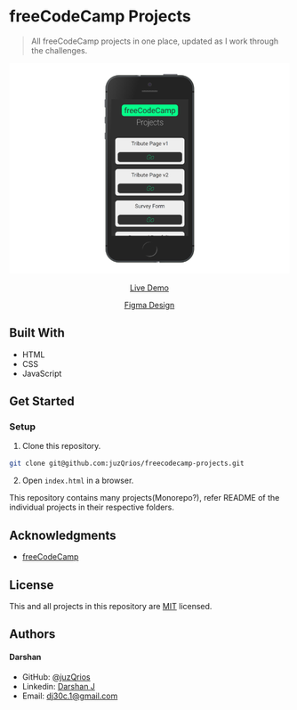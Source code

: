 # freeCodeCamp Projects

> All freeCodeCamp projects in one place, updated as I work through the challenges.

[//]: # (Screenshot, Application concept art etc)
![Screenshot](./screenshot.png)

[//]: # (Live Demo link)
<p align="center">
  <a href="https://juz-freecodecamp-projects.netlify.app/">Live Demo</a>
</p>
<p align="center">
  <a href="https://www.figma.com/community/file/902504457634655831/freeCodeCamp-Projects">Figma Design</a>
</p>

## Built With

* HTML
* CSS
* JavaScript

## Get Started

### Setup

1. Clone this repository.

```bash
git clone git@github.com:juzQrios/freecodecamp-projects.git
```

2. Open `index.html` in a browser.

This repository contains many projects(Monorepo?), refer README of the individual projects in their respective folders.

## Acknowledgments

* [freeCodeCamp](https://www.freecodecamp.org/)

## License

This and all projects in this repository are [MIT](./LICENSE) licensed.

## Authors

#### Darshan

* GitHub: [@juzQrios](https://github.com/juzQrios)
* Linkedin: [Darshan J](https://www.linkedin.com/in/jayadevdarshan/)
* Email: <dj30c.1@gmail.com>
